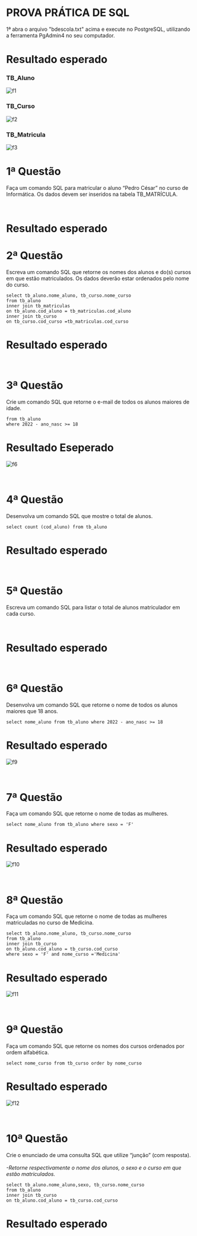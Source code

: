 <h1> PROVA PRÁTICA DE SQL </h1>

1ª abra o arquivo "bdescola.txt" acima e execute no PostgreSQL, utilizando a ferramenta PgAdmin4 no seu computador. 


<h1>Resultado esperado</h1>

<h3> TB_Aluno </h3>


![f1](https://user-images.githubusercontent.com/105823539/206056988-db155227-4803-4f3d-befc-fa33ffe21860.png)

<h3> TB_Curso </h3>

![f2](https://user-images.githubusercontent.com/105823539/206057340-eb35bdcb-531e-41ed-b470-309ec1202d42.png)

<h3> TB_Matricula </h3>

![f3](https://user-images.githubusercontent.com/105823539/206057706-40801bb9-8991-44e0-8651-15df8652db80.png)

<h1> 1ª Questão </h1>

Faça um comando SQL para matricular o aluno “Pedro César” no curso de
Informática. Os dados devem ser inseridos na tabela TB_MATRÍCULA.


```  ```


<h1>Resultado esperado</h1>



<h1> 2ª Questão </h1>

Escreva um comando SQL que retorne os nomes dos alunos e do(s) cursos em
que estão matriculados. Os dados deverão estar ordenados pelo nome do curso.

```  
select tb_aluno.nome_aluno, tb_curso.nome_curso
from tb_aluno
inner join tb_matriculas
on tb_aluno.cod_aluno = tb_matriculas.cod_aluno
inner join tb_curso
on tb_curso.cod_curso =tb_matriculas.cod_curso 
```


<h1> Resultado esperado</h1>

<br>

<h1> 3ª Questão </h1>

Crie um comando SQL que retorne o e-mail de todos os alunos maiores de idade.

```select e_mail 
from tb_aluno 
where 2022 - ano_nasc >= 18
  ```
  
  
  <h1>Resultado Eseperado</h1>

![f6](https://user-images.githubusercontent.com/105823539/206065663-7c1da64d-2191-40ec-af97-62c8f491125e.png)

<br>

<h1> 4ª Questão</h1>

Desenvolva um comando SQL que mostre o total de alunos.

```
select count (cod_aluno) from tb_aluno
```


<h1>Resultado esperado</h1>

<br>

<h1> 5ª Questão</h1>

Escreva um comando SQL para listar o total de alunos matriculador em cada curso.

``` ```


<h1>Resultado esperado</h1>

<br>

<h1> 6ª Questão</h1>

Desenvolva um comando SQL que retorne o nome de todos os alunos maiores que
18 anos.

```
select nome_aluno from tb_aluno where 2022 - ano_nasc >= 18

```


<h1>Resultado esperado</h1>

![f9](https://user-images.githubusercontent.com/105823539/206068222-6a1e2fb5-12b0-4f39-b51e-1e17f80058e9.png)

<br>

<h1> 7ª Questão</h1>

Faça um comando SQL que retorne o nome de todas as mulheres.

```
select nome_aluno from tb_aluno where sexo = 'F'

```


<h1>Resultado esperado</h1>

![f10](https://user-images.githubusercontent.com/105823539/206068885-f3952766-93c8-4d84-872b-777b01d48487.png)

<br>

<h1 >8ª Questão </h1>

Faça um comando SQL que retorne o nome de todas as mulheres matriculadas
no curso de Medicina.

``` 
select tb_aluno.nome_aluno, tb_curso.nome_curso
from tb_aluno
inner join tb_curso
on tb_aluno.cod_aluno = tb_curso.cod_curso
where sexo = 'F' and nome_curso ='Medicina'
```
<h1>Resultado esperado</h1>

![f11](https://user-images.githubusercontent.com/105823539/206072549-00c9fb9a-e970-4507-8185-894225742439.png)

<br>

<h1 >9ª Questão </h1>

Faça um comando SQL que retorne os nomes dos cursos ordenados por ordem
alfabética.

```
select nome_curso from tb_curso order by nome_curso

```

<h1>Resultado esperado</h1>

![f12](https://user-images.githubusercontent.com/105823539/206073424-a617aed5-3ec2-474b-92d8-3cb84d07b31d.png)

<br>

<h1 >10ª Questão </h1>
Crie o enunciado de uma consulta SQL que utilize “junção” (com resposta).
<br>
<br>
<i>-Retorne respectivamente o nome dos alunos, o sexo e o curso em que estão matriculados.</i>


```
select tb_aluno.nome_aluno,sexo, tb_curso.nome_curso
from tb_aluno
inner join tb_curso
on tb_aluno.cod_aluno = tb_curso.cod_curso
```

<h1>Resultado esperado</h1>
